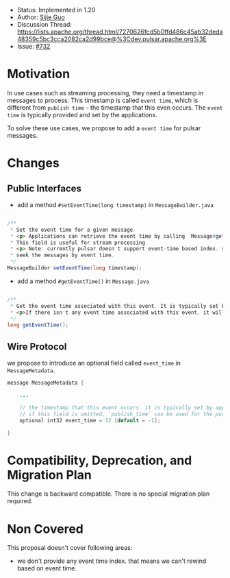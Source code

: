 - Status: Implemented in 1.20
- Author: [Sijie Guo](https://github.com/sijie)
- Discussion Thread: https://lists.apache.org/thread.html/7270626fcd5b0ffd486c45ab32deda48359c5bc3cca2082ca2d99bce@%3Cdev.pulsar.apache.org%3E
- Issue: [#732](https://github.com/apache/incubator-pulsar/issues/732)

# Motivation

In use cases such as streaming processing, they need a timestamp in messages to process. This timestamp is called `event time`,
which is different from `publish time` - the timestamp that this even occurs. The `event time` is typically provided and set
by the applications.

To solve these use cases, we propose to add a `event time` for pulsar messages.

# Changes

## Public Interfaces

- add a method `#setEventTime(long timestamp)` in `MessageBuilder.java`

```java

/**
 * Set the event time for a given message.
 * <p> Applications can retrieve the event time by calling `Message#getEventTime()`.
 * This field is useful for stream processing.
 * <p> Note: currently pulsar doesn't support event-time based index. so the subscribers can't
 * seek the messages by event time.
 */
MessageBuilder setEventTime(long timestamp);

```

- add a method `#getEventTime()` in `Message.java`

```java

/**
 * Get the event time associated with this event. It is typically set by the applications.
 * <p>If there isn't any event time associated with this event, it will return `-1`.
 */
long getEventTime();

```

## Wire Protocol

we propose to introduce an optional field called `event_time` in `MessageMetadata`.

```java
message MessageMetadata {

    ...

    // the timestamp that this event occurs. it is typically set by applications.
    // if this field is omitted, `publish_time` can be used for the purpose of `event_time`.
    optional int32 event_time = 12 [default = -1];

}
```

# Compatibility, Deprecation, and Migration Plan

This change is backward compatible. There is no special migration plan required.

# Non Covered

This proposal doesn't cover following areas:

- we don't provide any event time index. that means we can't rewind based on event time.